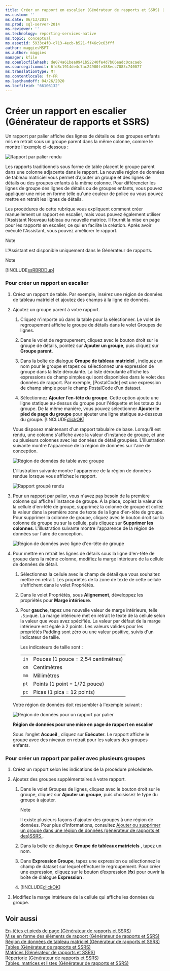 ```yaml
---
title: Créer un rapport en escalier (Générateur de rapports et SSRS) | Microsoft Docs
ms.custom: ''
ms.date: 06/13/2017
ms.prod: sql-server-2014
ms.reviewer: ''
ms.technology: reporting-services-native
ms.topic: conceptual
ms.assetid: 5933c4f0-c713-4ecb-b521-ff46c9c63fff
author: maggiesMSFT
ms.author: maggies
manager: kfile
ms.openlocfilehash: de074a61bea0941b52240fe4d7b66eadc0cacaeb
ms.sourcegitcommit: 6fd8c1914de4c7ac24900fe388ecc7883c740077
ms.translationtype: MT
ms.contentlocale: fr-FR
ms.lasthandoff: 04/26/2020
ms.locfileid: "66106132"
---
```

# <a name="create-a-stepped-report-report-builder-and-ssrs"></a>Créer un rapport en escalier (Générateur de rapports et SSRS)
  Un rapport par palier affiche des lignes de détails ou des groupes enfants mis en retrait sous un groupe parent dans la même colonne, comme le montre l'exemple ci-dessous :  
  
 ![Rapport par palier rendu](../media/steppedreportrendered.gif "Rapport par palier rendu")  
  
 Les rapports traditionnels sous forme de table placent le groupe parent dans une colonne adjacente dans le rapport. La nouvelle région de données de tableau matriciel vous permet d’ajouter un groupe et des lignes de détails ou des groupes enfants à la même colonne. Pour différencier les lignes de groupe des lignes de détails ou de groupes enfants, vous pouvez appliquer une mise en forme telle qu'une couleur de police ou vous pouvez mettre en retrait les lignes de détails.  
  
 Les procédures de cette rubrique vous expliquent comment créer manuellement un rapport en escalier, mais vous pouvez également utiliser l'Assistant Nouveau tableau ou nouvelle matrice. Il fournit la mise en page pour les rapports en escalier, ce qui en facilite la création. Après avoir exécuté l'Assistant, vous pouvez améliorer le rapport.  
  
> [!NOTE]  
>  L'Assistant est disponible uniquement dans le Générateur de rapports.  
  
> [!NOTE]  
>  [!INCLUDE[ssRBRDDup](../../includes/ssrbrddup-md.md)]  
  
### <a name="to-create-a-stepped-report"></a>Pour créer un rapport en escalier  
  
1.  Créez un rapport de table. Par exemple, insérez une région de données de tableau matriciel et ajoutez des champs à la ligne de données.  
  
2.  Ajoutez un groupe parent à votre rapport.  
  
    1.  Cliquez n'importe où dans la table pour la sélectionner. Le volet de regroupement affiche le groupe de détails dans le volet Groupes de lignes.  
  
    2.  Dans le volet de regroupement, cliquez avec le bouton droit sur le groupe de détails, pointez sur **Ajouter un groupe**, puis cliquez sur **Groupe parent**.  
  
    3.  Dans la boîte de dialogue **Groupe de tableau matriciel** , indiquez un nom pour le groupe et tapez ou sélectionnez une expression de groupe dans la liste déroulante. La liste déroulante affiche les expressions de champ simples qui sont disponibles dans le volet des données de rapport. Par exemple, [PostalCode] est une expression de champ simple pour le champ PostalCode d'un dataset.  
  
    4.  Sélectionnez **Ajouter l’en-tête du groupe**. Cette option ajoute une ligne statique au-dessus du groupe pour l'étiquette et les totaux du groupe. De la même manière, vous pouvez sélectionner **Ajouter le pied de page du groupe** pour ajouter une ligne statique au-dessous du groupe. [!INCLUDE[clickOK](../../../includes/clickok-md.md)]  
  
     Vous disposez maintenant d'un rapport tabulaire de base. Lorsqu'il est rendu, une colonne s'affiche avec la valeur d'instance de groupe, et une ou plusieurs colonnes avec les données de détail groupées. L'illustration suivante montre l'apparence de la région de données sur l'aire de conception.  
  
     ![Région de données de table avec groupe](../media/tabledataregionwithgroup.gif "Région de données de table avec groupe")  
  
     L'illustration suivante montre l'apparence de la région de données rendue lorsque vous affichez le rapport.  
  
     ![Rapport groupé rendu](../media/tablereportrendered.gif "Rapport groupé rendu")  
  
3.  Pour un rapport par palier, vous n'avez pas besoin de la première colonne qui affiche l'instance de groupe. À la place, copiez la valeur de la cellule d'en-tête de groupe, supprimez la colonne de groupe et collez la valeur dans la première zone de texte de la ligne d'en-tête de groupe. Pour supprimer la colonne de groupe, cliquez avec le bouton droit sur la colonne de groupe ou sur la cellule, puis cliquez sur **Supprimer les colonnes**. L'illustration suivante montre l'apparence de la région de données sur l'aire de conception.  
  
     ![Région de données avec ligne d'en-tête de groupe](../media/tabledataregiongroupheader.gif "Région de données avec ligne d'en-tête de groupe")  
  
4.  Pour mettre en retrait les lignes de détails sous la ligne d'en-tête de groupe dans la même colonne, modifiez la marge intérieure de la cellule de données de détail.  
  
    1.  Sélectionnez la cellule avec le champ de détail que vous souhaitez mettre en retrait. Les propriétés de la zone de texte de cette cellule s'affichent dans le volet Propriétés.  
  
    2.  Dans le volet Propriétés, sous **Alignement**, développez les propriétés pour **Marge intérieure**.  
  
    3.  Pour **gauche**, tapez une nouvelle valeur de marge intérieure, telle `.5in`que. La marge intérieure met en retrait le texte de la cellule selon la valeur que vous avez spécifiée. La valeur par défaut de la marge intérieure est égale à 2 points. Les valeurs valides pour les propriétés Padding sont zéro ou une valeur positive, suivis d'un indicateur de taille.  
  
         Les indicateurs de taille sont :  
  
        |||  
        |-|-|  
        |`in`|Pouces (1 pouce = 2,54 centimètres)|  
        |`cm`|Centimètres|  
        |`mm`|Millimètres|  
        |`pt`|Points (1 point = 1/72 pouce)|  
        |`pc`|Picas (1 pica = 12 points)|  
  
     Votre région de données doit ressembler à l'exemple suivant :  
  
     ![Région de données pour un rapport par palier](../media/steppedreportdataregion.gif "Région de données pour un rapport par palier")  
  
     **Région de données pour une mise en page de rapport en escalier**  
  
     Sous l’onglet **Accueil** , cliquez sur **Exécuter**. Le rapport affiche le groupe avec des niveaux en retrait pour les valeurs des groupes enfants.  
  
### <a name="to-create-a-stepped-report-with-multiple-groups"></a>Pour créer un rapport par palier avec plusieurs groupes  
  
1.  Créez un rapport selon les indications de la procédure précédente.  
  
2.  Ajoutez des groupes supplémentaires à votre rapport.  
  
    1.  Dans le volet Groupes de lignes, cliquez avec le bouton droit sur le groupe, cliquez sur **Ajouter un groupe**, puis choisissez le type du groupe à ajouter.  
  
        > [!NOTE]  
        >  Il existe plusieurs façons d'ajouter des groupes à une région de données. Pour plus d’informations, consultez [Ajouter ou supprimer un groupe dans une région de données &#40;générateur de rapports et des&#41;SSRS ](add-or-delete-a-group-in-a-data-region-report-builder-and-ssrs.md).  
  
    2.  Dans la boîte de dialogue **Groupe de tableaux matriciels** , tapez un nom.  
  
    3.  Dans **Expression Groupe**, tapez une expression ou sélectionnez le champ de dataset sur lequel effectuer le regroupement. Pour créer une expression, cliquez sur le bouton d’expression (**fx**) pour ouvrir la boîte de dialogue **Expression** .  
  
    4.  [!INCLUDE[clickOK](../../../includes/clickok-md.md)]  
  
3.  Modifiez la marge intérieure de la cellule qui affiche les données du groupe.  
  
## <a name="see-also"></a>Voir aussi  
 [En-têtes et pieds de page &#40;Générateur de rapports et SSRS&#41;](page-headers-and-footers-report-builder-and-ssrs.md)   
 [Mise en forme des éléments de rapport &#40;Générateur de rapports et SSRS&#41;](formatting-report-items-report-builder-and-ssrs.md)   
 [Région de données de tableau matriciel &#40;Générateur de rapports et SSRS&#41;](../tablix-data-region-report-builder-and-ssrs.md)   
 [Tables &#40;Générateur de rapports et SSRS&#41;](tables-report-builder-and-ssrs.md)   
 [Matrices &#40;Générateur de rapports et SSRS&#41;](create-a-matrix-report-builder-and-ssrs.md)   
 [Répertorie &#40;Générateur de rapports et SSRS&#41;](create-invoices-and-forms-with-lists-report-builder-and-ssrs.md)   
 [Tables, matrices et listes &#40;Générateur de rapports et SSRS&#41;](tables-matrices-and-lists-report-builder-and-ssrs.md)  
  
  
